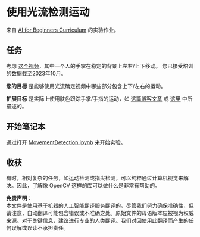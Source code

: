 # 使用光流检测运动

来自 [AI for Beginners Curriculum](https://aka.ms/ai-beginners) 的实验作业。

## 任务

考虑 [这个视频](../../../../../../lessons/4-ComputerVision/06-IntroCV/lab/palm-movement.mp4)，其中一个人的手掌在稳定的背景上左右/上下移动。
您已接受培训的数据截至2023年10月。

**您的目标** 是能够使用光流确定视频中哪些部分包含上下/左右的运动。

**扩展目标** 是实际上使用肤色跟踪手掌/手指的运动，如 [这篇博客文章](https://dev.to/amarlearning/finger-detection-and-tracking-using-opencv-and-python-586m) 或 [这里](http://www.benmeline.com/finger-tracking-with-opencv-and-python/) 中所描述的。

## 开始笔记本

通过打开 [MovementDetection.ipynb](../../../../../../lessons/4-ComputerVision/06-IntroCV/lab/MovementDetection.ipynb) 来开始实验。

## 收获

有时，相对复杂的任务，如运动检测或指尖检测，可以纯粹通过计算机视觉来解决。因此，了解像 OpenCV 这样的库可以做什么是非常有帮助的。

**免责声明**：  
本文件是使用基于机器的人工智能翻译服务翻译的。尽管我们努力确保准确性，但请注意，自动翻译可能包含错误或不准确之处。原始文件的母语版本应被视为权威来源。对于关键信息，建议进行专业的人类翻译。我们对因使用此翻译而产生的任何误解或误读不承担责任。